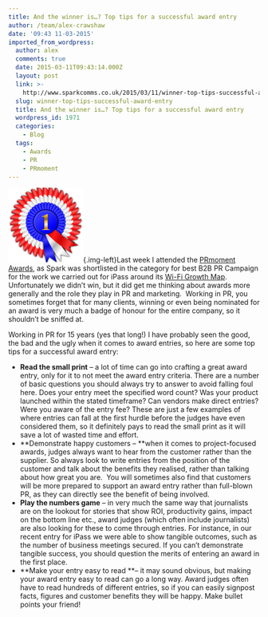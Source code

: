 ```yaml
---
title: And the winner is…? Top tips for a successful award entry
author: /team/alex-crawshaw
date: '09:43 11-03-2015'
imported_from_wordpress:
  author: alex
  comments: true
  date: 2015-03-11T09:43:14.000Z
  layout: post
  link: >-
    http://www.sparkcomms.co.uk/2015/03/11/winner-top-tips-successful-award-entry/
  slug: winner-top-tips-successful-award-entry
  title: And the winner is…? Top tips for a successful award entry
  wordpress_id: 1971
  categories:
    - Blog
  tags:
    - Awards
    - PR
    - PRmoment
---
```


![award-155595_640](award-155595_640-150x150.png){.img-left}Last week I attended the [PRmoment Awards](http://www.prmomentawards.com/), as Spark was shortlisted in the category for best B2B PR Campaign for the work we carried out for iPass around its [Wi-Fi Growth Map](http://www.ipass.com/wifi-growth-map/). Unfortunately we didn’t win, but it did get me thinking about awards more generally and the role they play in PR and marketing.  Working in PR, you sometimes forget that for many clients, winning or even being nominated for an award is very much a badge of honour for the entire company, so it shouldn’t be sniffed at. 

Working in PR for 15 years (yes that long!) I have probably seen the good, the bad and the ugly when it comes to award entries, so here are some top tips for a successful award entry:

  * **Read the small print** – a lot of time can go into crafting a great award entry, only for it to not meet the award entry criteria. There are a number of basic questions you should always try to answer to avoid falling foul here. Does your entry meet the specified word count? Was your product launched within the stated timeframe? Can vendors make direct entries? Were you aware of the entry fee? These are just a few examples of where entries can fall at the first hurdle before the judges have even considered them, so it definitely pays to read the small print as it will save a lot of wasted time and effort.
  * **Demonstrate happy customers – **when it comes to project-focused awards, judges always want to hear from the customer rather than the supplier. So always look to write entries from the position of the customer and talk about the benefits they realised, rather than talking about how great you are.  You will sometimes also find that customers will be more prepared to support an award entry rather than full-blown PR, as they can directly see the benefit of being involved.
  * **Play the numbers game** – in very much the same way that journalists are on the lookout for stories that show ROI, productivity gains, impact on the bottom line etc., award judges (which often include journalists) are also looking for these to come through entries. For instance, in our recent entry for iPass we were able to show tangible outcomes, such as the number of business meetings secured. If you can’t demonstrate tangible success, you should question the merits of entering an award in the first place.
  * **Make your entry easy to read **– it may sound obvious, but making your award entry easy to read can go a long way. Award judges often have to read hundreds of different entries, so if you can easily signpost facts, figures and customer benefits they will be happy. Make bullet points your friend!

